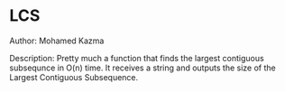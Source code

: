 # LCS

Author: Mohamed Kazma

Description: Pretty much a function that finds the largest contiguous subsequnce in O(n) time.
It receives a string and outputs the size of the Largest Contiguous Subsequence.